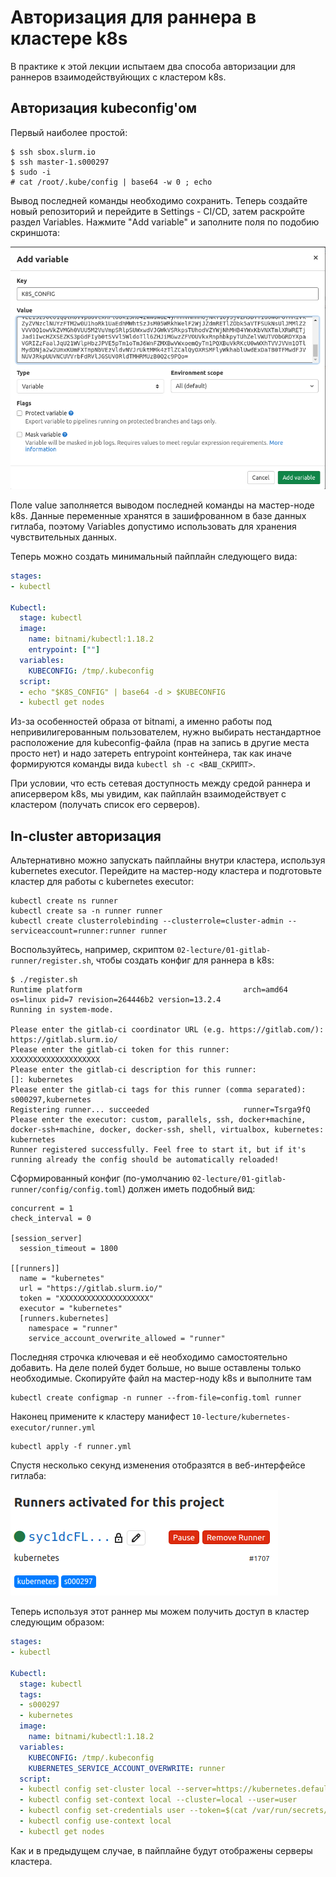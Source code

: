 # Авторизация для раннера в кластере k8s

В практике к этой лекции испытаем два способа авторизации для раннеров взаимодействуйющих с кластером k8s.

## Авторизация kubeconfig'ом

Первый наиболее простой:

```
$ ssh sbox.slurm.io
$ ssh master-1.s000297
$ sudo -i
# cat /root/.kube/config | base64 -w 0 ; echo
```

Вывод последней команды необходимо сохранить. Теперь создайте новый репозиторий и перейдите в Settings - CI/CD, затем раскройте раздел Variables. Нажмите "Add variable" и заполните поля по подобию скриншота:

![](img/01-addvar.png)

Поле value заполняется выводом последней команды на мастер-ноде k8s. Данные переменные хранятся в зашифрованном в базе данных гитлаба, поэтому Variables допустимо использовать для хранения чувствительных данных.

Теперь можно создать минимальный пайплайн следующего вида:

```yaml
stages:
- kubectl

Kubectl:
  stage: kubectl
  image:
    name: bitnami/kubectl:1.18.2
    entrypoint: [""]
  variables:
    KUBECONFIG: /tmp/.kubeconfig
  script:
  - echo "$K8S_CONFIG" | base64 -d > $KUBECONFIG
  - kubectl get nodes
```

Из-за особенностей образа от bitnami, а именно работы под непривилигерованным пользователем, нужно выбирать нестандартное расположение для kubeconfig-файла (прав на запись в другие места просто нет) и надо затереть entrypoint контейнера, так как иначе формируются команды вида `kubectl sh -c <ВАШ_СКРИПТ>`.

При условии, что есть сетевая доступность между средой раннера и аписервером k8s, мы увидим, как пайплайн взаимодействует с кластером (получать список его серверов).

## In-cluster авторизация

Альтернативно можно запускать пайплайны внутри кластера, используя kubernetes executor. Перейдите на мастер-ноду кластера и подготовьте кластер для работы с kubernetes executor:

```
kubectl create ns runner
kubectl create sa -n runner runner
kubectl create clusterrolebinding --clusterrole=cluster-admin --serviceaccount=runner:runner runner
```

Воспользуйтесь, например, скриптом `02-lecture/01-gitlab-runner/register.sh`, чтобы создать конфиг для раннера в k8s:

```
$ ./register.sh 
Runtime platform                                    arch=amd64 os=linux pid=7 revision=264446b2 version=13.2.4
Running in system-mode.                            
                                                   
Please enter the gitlab-ci coordinator URL (e.g. https://gitlab.com/):
https://gitlab.slurm.io/
Please enter the gitlab-ci token for this runner:
XXXXXXXXXXXXXXXXXXXX
Please enter the gitlab-ci description for this runner:
[]: kubernetes
Please enter the gitlab-ci tags for this runner (comma separated):
s000297,kubernetes
Registering runner... succeeded                     runner=Tsrga9fQ
Please enter the executor: custom, parallels, ssh, docker+machine, docker-ssh+machine, docker, docker-ssh, shell, virtualbox, kubernetes:
kubernetes
Runner registered successfully. Feel free to start it, but if it's running already the config should be automatically reloaded! 
```

Сформированный конфиг (по-умолчанию `02-lecture/01-gitlab-runner/config/config.toml`) должен иметь подобный вид:

```
concurrent = 1
check_interval = 0

[session_server]
  session_timeout = 1800

[[runners]]
  name = "kubernetes"
  url = "https://gitlab.slurm.io/"
  token = "XXXXXXXXXXXXXXXXXXXX"
  executor = "kubernetes"
  [runners.kubernetes]
    namespace = "runner"
    service_account_overwrite_allowed = "runner"
```

Последняя строчка ключевая и её необходимо самостоятельно добавить. На деле полей будет больше, но выше оставлены только необходимые. Скопируйте файл на мастер-ноду k8s и выполните там

```
kubectl create configmap -n runner --from-file=config.toml runner
```

Наконец примените к кластеру манифест `10-lecture/kubernetes-executor/runner.yml`

```
kubectl apply -f runner.yml
```

Спустя несколько секунд изменения отобразятся в веб-интерфейсе гитлаба:

![](img/02-runner.png)

Теперь используя этот раннер мы можем получить доступ в кластер следующим образом:

```yaml
stages:
- kubectl

Kubectl:
  stage: kubectl
  tags:
  - s000297
  - kubernetes
  image:
    name: bitnami/kubectl:1.18.2
  variables:
    KUBECONFIG: /tmp/.kubeconfig
    KUBERNETES_SERVICE_ACCOUNT_OVERWRITE: runner
  script:
  - kubectl config set-cluster local --server=https://kubernetes.default.svc --certificate-authority=/var/run/secrets/kubernetes.io/serviceaccount/ca.crt 
  - kubectl config set-context local --cluster=local --user=user
  - kubectl config set-credentials user --token=$(cat /var/run/secrets/kubernetes.io/serviceaccount/token)
  - kubectl config use-context local
  - kubectl get nodes
```

Как и в предыдущем случае, в пайплайне будут отображены серверы кластера.
